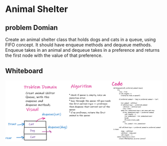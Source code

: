 # Animal Shelter

## problem Domian

Create an animal shelter class that holds dogs and cats in a queue, using FIFO concept. It should have enqueue methods and dequeue methods. Enqueue takes in an animal and dequeue takes in a preference and returns the first node with the value of that preference.


## Whiteboard

![shift](/assets/animal.PNG)
